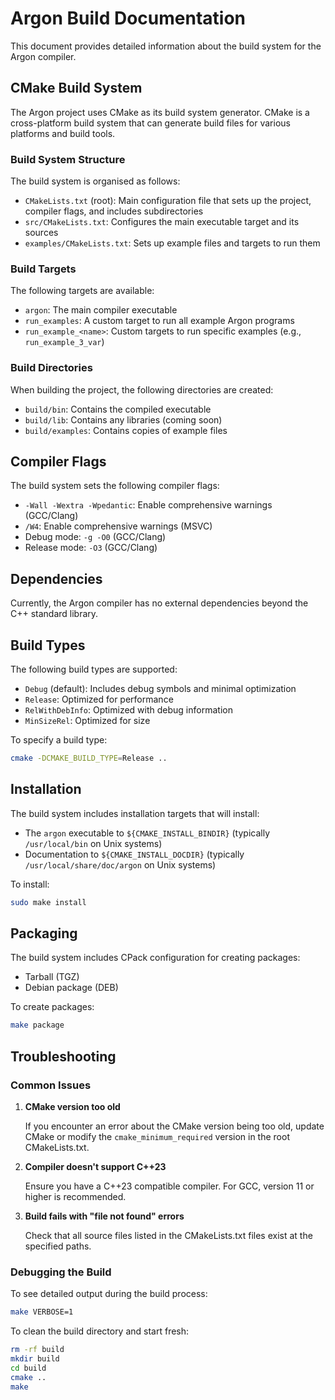 # Argon Build Documentation

This document provides detailed information about the build system for the Argon compiler.

## CMake Build System

The Argon project uses CMake as its build system generator. CMake is a cross-platform build system that can generate build files for various platforms and build tools.

### Build System Structure

The build system is organised as follows:

- `CMakeLists.txt` (root): Main configuration file that sets up the project, compiler flags, and includes subdirectories
- `src/CMakeLists.txt`: Configures the main executable target and its sources
- `examples/CMakeLists.txt`: Sets up example files and targets to run them

### Build Targets

The following targets are available:

- `argon`: The main compiler executable
- `run_examples`: A custom target to run all example Argon programs
- `run_example_<name>`: Custom targets to run specific examples (e.g., `run_example_3_var`)

### Build Directories

When building the project, the following directories are created:

- `build/bin`: Contains the compiled executable
- `build/lib`: Contains any libraries (coming soon)
- `build/examples`: Contains copies of example files

## Compiler Flags

The build system sets the following compiler flags:

- `-Wall -Wextra -Wpedantic`: Enable comprehensive warnings (GCC/Clang)
- `/W4`: Enable comprehensive warnings (MSVC)
- Debug mode: `-g -O0` (GCC/Clang)
- Release mode: `-O3` (GCC/Clang)

## Dependencies

Currently, the Argon compiler has no external dependencies beyond the C++ standard library.

## Build Types

The following build types are supported:

- `Debug` (default): Includes debug symbols and minimal optimization
- `Release`: Optimized for performance
- `RelWithDebInfo`: Optimized with debug information
- `MinSizeRel`: Optimized for size

To specify a build type:

```bash
cmake -DCMAKE_BUILD_TYPE=Release ..
```

## Installation

The build system includes installation targets that will install:

- The `argon` executable to `${CMAKE_INSTALL_BINDIR}` (typically `/usr/local/bin` on Unix systems)
- Documentation to `${CMAKE_INSTALL_DOCDIR}` (typically `/usr/local/share/doc/argon` on Unix systems)

To install:

```bash
sudo make install
```

## Packaging

The build system includes CPack configuration for creating packages:

- Tarball (TGZ)
- Debian package (DEB)

To create packages:

```bash
make package
```

## Troubleshooting

### Common Issues

1. **CMake version too old**
   
   If you encounter an error about the CMake version being too old, update CMake or modify the `cmake_minimum_required` version in the root CMakeLists.txt.

2. **Compiler doesn't support C++23**
   
   Ensure you have a C++23 compatible compiler. For GCC, version 11 or higher is recommended.

3. **Build fails with "file not found" errors**
   
   Check that all source files listed in the CMakeLists.txt files exist at the specified paths.

### Debugging the Build

To see detailed output during the build process:

```bash
make VERBOSE=1
```

To clean the build directory and start fresh:

```bash
rm -rf build
mkdir build
cd build
cmake ..
make
```
